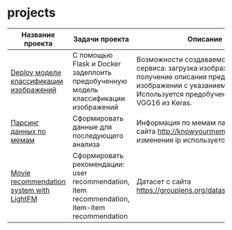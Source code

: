 # projects
  
| Название проекта | Задачи проекта | Описание | Навыки и инструменты |
| ----------------- | ----------------- | ----------------- | --- |
| [Deploy модели классификации изображений](https://github.com/WhiteNivis/projects/tree/main/deploy_image_classifier)| С помощью Flask и Docker задеплоить предобученную модель классификации изображений | Возможности создаваемого web-сервиса: загрузка изображения, получение описания предмета на изображении с указанием вероятности. Используется предобученная модель VGG16 из Keras. | Python, Keras, Flask, Docker|   
| [Парсинг данных по мемам](https://github.com/WhiteNivis/projects/tree/main/parsing_memes) | Сформировать данные для последующего анализа | Информация по мемам парсится с сайта http://knowyourmeme.com. Для изменения ip используется TOR | Python, requests, BeautifulSoup |   
| [Movie recommendation system with LightFM](https://github.com/WhiteNivis/projects/tree/main/movie_recommendation_system_LightFM) | Сформировать рекомендации: user recommendation, item recommendation, item-item recommendation | Датасет с сайта https://grouplens.org/datasets/movielens/ | Python, SciPy, LightFM |   


